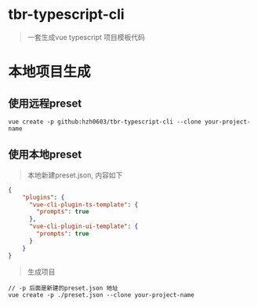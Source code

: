 # tbr-typescript-cli 
> 一套生成vue typescript 项目模板代码

# 本地项目生成

## 使用远程preset
``` shell
vue create -p github:hzh0603/tbr-typescript-cli --clone your-project-name
```

## 使用本地preset
> 本地新建preset.json, 内容如下
```json
{
    "plugins": {
      "vue-cli-plugin-ts-template": {
        "prompts": true
      },
      "vue-cli-plugin-ui-template": {
        "prompts": true
      }
    }
}
```

> 生成项目
``` shell
// -p 后面是新建的preset.json 地址
vue create -p ./preset.json --clone your-project-name

```
